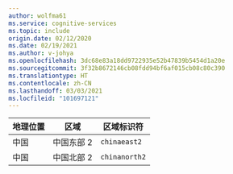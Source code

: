 ```yaml
---
author: wolfma61
ms.service: cognitive-services
ms.topic: include
origin.date: 02/12/2020
ms.date: 02/19/2021
ms.author: v-johya
ms.openlocfilehash: 3dc68e83a18dd9722935e52b47839b5454d1a20e
ms.sourcegitcommit: 3f32b8672146cb08fdd94bf6af015cb08c80c390
ms.translationtype: HT
ms.contentlocale: zh-CN
ms.lasthandoff: 03/03/2021
ms.locfileid: "101697121"
---
```

| 地理位置 | 区域 | 区域标识符 |
| ----- | ----- | ----- |
| 中国 | 中国东部 2| `chinaeast2` |
| 中国 | 中国北部 2| `chinanorth2` |